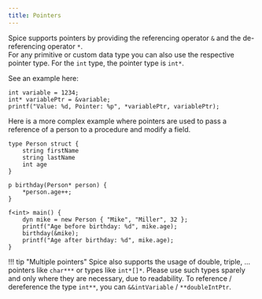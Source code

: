```yaml
---
title: Pointers
---
```


Spice supports pointers by providing the referencing operator `&` and the de-referencing operator `*`. <br>
For any primitive or custom data type you can also use the respective pointer type. For the `int` type, the pointer type is `int*`.

See an example here:
```spice
int variable = 1234;
int* variablePtr = &variable;
printf("Value: %d, Pointer: %p", *variablePtr, variablePtr);
```

Here is a more complex example where pointers are used to pass a reference of a person to a procedure and modify a field.

```spice
type Person struct {
    string firstName
    string lastName
    int age
}

p birthday(Person* person) {
    *person.age++;
}

f<int> main() {
    dyn mike = new Person { "Mike", "Miller", 32 };
    printf("Age before birthday: %d", mike.age);
    birthday(&mike);
    printf("Age after birthday: %d", mike.age);
}
```

!!! tip "Multiple pointers"
    Spice also supports the usage of double, triple, ... pointers like `char***` or types like `int*[]*`. Please use such types sparely and only where they are necessary, due to readability. To reference / dereference the type `int**`, you can `&&intVariable` / `**doubleIntPtr`.